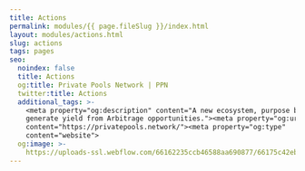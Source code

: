 ```yaml
---
title: Actions
permalink: modules/{{ page.fileSlug }}/index.html
layout: modules/actions.html
slug: actions
tags: pages
seo:
  noindex: false
  title: Actions
  og:title: Private Pools Network | PPN
  twitter:title: Actions
  additional_tags: >-
    <meta property="og:description" content="A new ecosystem, purpose built to
    generate yield from Arbitrage opportunities."><meta property="og:url"
    content="https://privatepools.network/"><meta property="og:type"
    content="website">
  og:image: >-
    https://uploads-ssl.webflow.com/66162235ccb46588aa690877/66175c42ebc0ce580e5b9283_opengraph.jpg
---
```



